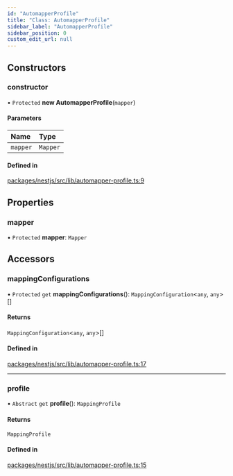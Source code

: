 ```yaml
---
id: "AutomapperProfile"
title: "Class: AutomapperProfile"
sidebar_label: "AutomapperProfile"
sidebar_position: 0
custom_edit_url: null
---
```


## Constructors

### constructor

• `Protected` **new AutomapperProfile**(`mapper`)

#### Parameters

| Name | Type |
| :------ | :------ |
| `mapper` | `Mapper` |

#### Defined in

[packages/nestjs/src/lib/automapper-profile.ts:9](https://github.com/nartc/mapper/blob/ed14722/packages/nestjs/src/lib/automapper-profile.ts#L9)

## Properties

### mapper

• `Protected` **mapper**: `Mapper`

## Accessors

### mappingConfigurations

• `Protected` `get` **mappingConfigurations**(): `MappingConfiguration`<`any`, `any`\>[]

#### Returns

`MappingConfiguration`<`any`, `any`\>[]

#### Defined in

[packages/nestjs/src/lib/automapper-profile.ts:17](https://github.com/nartc/mapper/blob/ed14722/packages/nestjs/src/lib/automapper-profile.ts#L17)

___

### profile

• `Abstract` `get` **profile**(): `MappingProfile`

#### Returns

`MappingProfile`

#### Defined in

[packages/nestjs/src/lib/automapper-profile.ts:15](https://github.com/nartc/mapper/blob/ed14722/packages/nestjs/src/lib/automapper-profile.ts#L15)
